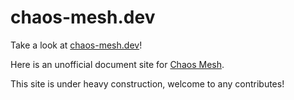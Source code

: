 # chaos-mesh.dev

Take a look at [chaos-mesh.dev](https://chaos-mesh.dev)!

Here is an unofficial document site for [Chaos Mesh](https://github.com/chaos-mesh/chaos-mesh).

This site is under heavy construction, welcome to any contributes!
